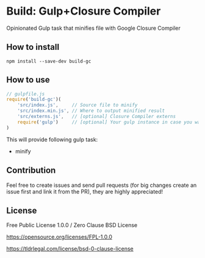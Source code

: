 # Build: Gulp+Closure Compiler
Opinionated Gulp task that minifies file with Google Closure Compiler

## How to install
```
npm install --save-dev build-gc
```

## How to use
```javascript
// gulpfile.js
require('build-gc')(
	'src/index.js',     // Source file to minify
	'src/index.min.js', // Where to output minified result
	'src/externs.js',   // [optional] Closure Compiler externs
	require('gulp')     // [optional] Your gulp instance in case you want to integrate this with your own tasks
)
```

This will provide following gulp task:
* minify

## Contribution
Feel free to create issues and send pull requests (for big changes create an issue first and link it from the PR), they are highly appreciated!

## License
Free Public License 1.0.0 / Zero Clause BSD License

https://opensource.org/licenses/FPL-1.0.0

https://tldrlegal.com/license/bsd-0-clause-license
